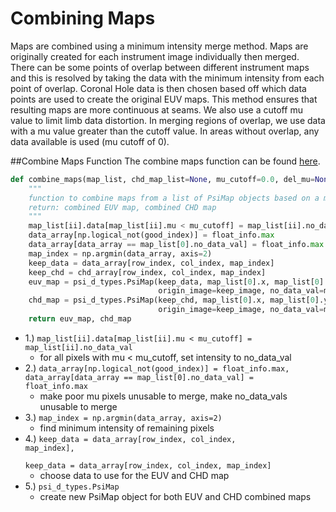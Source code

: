 # Combining Maps
Maps are combined using a minimum intensity merge method. Maps are originally created for each instrument image individually then
merged. There can be some points of overlap between different instrument maps and this is resolved by taking the data with
the minimum intensity from each point of overlap. Coronal Hole data is then chosen based off which data points are used to 
create the original EUV maps. This method ensures that resulting maps are more continuous at seams. We also use a cutoff mu
value to limit limb data distortion. In merging regions of overlap, we use data with a mu value greater than the cutoff value.
In areas without overlap, any data available is used (mu cutoff of 0).  

##Combine Maps Function
The combine maps function can be found [here](https://github.com/predsci/CHD/blob/master/modules/map_manip.py).  
```python
def combine_maps(map_list, chd_map_list=None, mu_cutoff=0.0, del_mu=None):
    """
    function to combine maps from a list of PsiMap objects based on a mu_cutoff and minimum intensity merge
    return: combined EUV map, combined CHD map
    """
    map_list[ii].data[map_list[ii].mu < mu_cutoff] = map_list[ii].no_data_val
    data_array[np.logical_not(good_index)] = float_info.max
    data_array[data_array == map_list[0].no_data_val] = float_info.max
    map_index = np.argmin(data_array, axis=2)
    keep_data = data_array[row_index, col_index, map_index]
    keep_chd = chd_array[row_index, col_index, map_index]
    euv_map = psi_d_types.PsiMap(keep_data, map_list[0].x, map_list[0].y, mu=keep_mu,
                                 origin_image=keep_image, no_data_val=map_list[0].no_data_val)
    chd_map = psi_d_types.PsiMap(keep_chd, map_list[0].x, map_list[0].y, mu=keep_mu,
                                 origin_image=keep_image, no_data_val=map_list[0].no_data_val)
    return euv_map, chd_map
```  

* 1.) <code>map_list[ii].data[map_list[ii].mu < mu_cutoff] = map_list[ii].no_data_val</code>  
    * for all pixels with mu < mu_cutoff, set intensity to no_data_val  
* 2.) <code>data_array[np.logical_not(good_index)] = float_info.max, 
data_array[data_array == map_list[0].no_data_val] = float_info.max</code>  
    * make poor mu pixels unusable to merge, make no_data_vals unusable to merge  
* 3.) <code>map_index = np.argmin(data_array, axis=2)</code>  
    * find minimum intensity of remaining pixels  
* 4.) <code>keep_data = data_array[row_index, col_index, map_index],  
    keep_data = data_array[row_index, col_index, map_index]</code>  
    * choose data to use for the EUV and CHD map
* 5.) <code>psi_d_types.PsiMap</code>  
    * create new PsiMap object for both EUV and CHD combined maps  
    